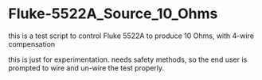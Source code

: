 # Fluke-5522A_Source_10_Ohms
this is a test script to control Fluke 5522A to produce 10 Ohms, with 4-wire compensation

this is just for experimentation.  needs safety methods, so the end user is prompted to wire and un-wire the test properly.
